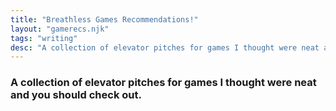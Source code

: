 ```yaml
---
title: "Breathless Games Recommendations!"
layout: "gamerecs.njk"
tags: "writing"
desc: "A collection of elevator pitches for games I thought were neat and you should check out."
---
```


### A collection of elevator pitches for games I thought were neat and you should check out.